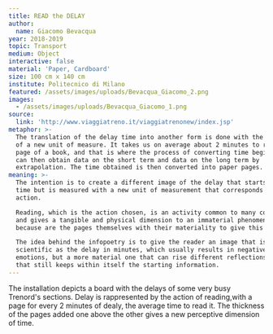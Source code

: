 ```yaml
---
title: READ the DELAY
author:
  name: Giacomo Bevacqua
year: 2018-2019
topic: Transport
medium: Object
interactive: false
material: 'Paper, Cardboard'
size: 100 cm x 140 cm
institute: Politecnico di Milano
featured: /assets/images/uploads/Bevacqua_Giacomo_2.png
images:
  - /assets/images/uploads/Bevacqua_Giacomo_1.png
source:
  link: 'http://www.viaggiatreno.it/viaggiatrenonew/index.jsp'
metaphor: >-
  The translation of the delay time into another form is done with the creation
  of a new unit of measure. It takes us on average about 2 minutes to read a
  page of a book, and that is where the process of converting time begins. We
  can then obtain data on the short term and data on the long term by
  extrapolation. The time obtained is then converted into paper pages.
meaning: >-
  The intention is to create a different image of the delay that starts from
  time but is measured with a new unit of measurement that corresponds to an
  action.

  Reading, which is the action chosen, is an activity common to many commuters
  and gives a tangible and physical dimension to an immaterial phenomenon
  because are the pages themselves with their materiality to give this size.

  The idea behind the infopoetry is to give the reader an image that is not as
  scientific as the delay in minutes, which usually results in negative
  emotions, but a more material one that can rise different reflections, but
  that still keeps within itself the starting information.
---
```

The installation depicts a board with the delays of some very busy Trenord's sections. Delay is rappresented by the action of reading,with a page for every 2 minutes of dealy, the average time to read it. The thickness of the pages  added one above the other gives a new perceptive dimension of time.
